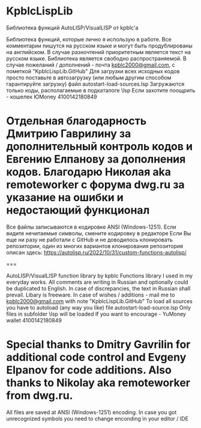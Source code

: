 # KpblcLispLib
Библиотека функций AutoLISP/VisualLISP от kpblc'a

Библиотека функций, которые лично я использую в работе.
Все комментарии пишутся на русском языке и могут быть продублированы на английском.
В случае разночтений приоритетным является текст на русском языке.
Библиотека является свободно распространяемой.
В случае пожеланий / дополнений - почта kpblc2000@gmail.com, с пометкой "KpblcLispLib.GitHub"
Для загрузки всех исходных кодов просто поставьте в автозагрузку (или любым другим способом гарантируйте загрузку) файл autostart-load-sources.lsp
Загружаются только коды, располагаемые в подкаталоге \lsp
Если захотите поощрить - кошелек ЮMoney 4100142180849

Отдельная благодарность Дмитрию Гаврилину за дополнительный контроль кодов и Евгению Елпанову за дополнения кодов.
Благодарю Николая aka remoteworker с форума dwg.ru за указание на ошибки и недостающий функционал
===
Все файлы записываются в кодировке ANSI (Windows-1251). Если видите нечитаемые символы, смените кодировку в редакторе
Если Вы еще ни разу не работали с GitHub и не доводилось клонировать репозитории, один из многих вариантов клонирования репозитория описан здесь: https://autolisp.ru/2022/10/31/custom-functions-autolisp/

===

AutoLISP/VisualLISP function library by kpblc
Functions library I used in my everyday works.
All comments are writing in Russian and optionally could be duplicated to English.
In case of discrepancies, the text in Russian shall prevail.
Libary is freeware.
In case of wishes / additions - mail me to kpblc2000@gmail.com with note "KpblcLispLib.GitHub"
To load all sources you have to autoload (any way you like) file autostart-load-source.lsp
Only files in subfolder \lsp will be loaded
If you want to encourage - YuMoney wallet 4100142180849

Special thanks to Dmitry Gavrilin for additional code control and Evgeny Elpanov for code additions.
Also thanks to Nikolay aka remoteworker from dwg.ru.
===
All files are saved at ANSI (Windows-1251) encoding. In case you got unrecognized symbols you need to change enconding in your editor / IDE
